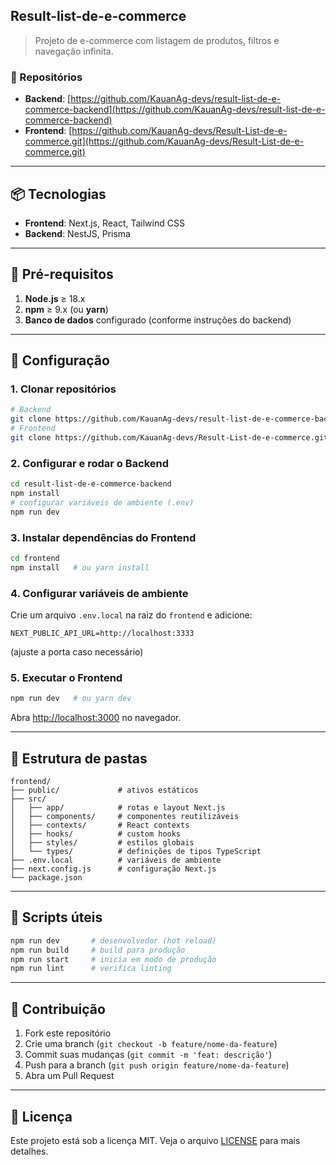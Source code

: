 ## Result-list-de-e-commerce

> Projeto de e-commerce com listagem de produtos, filtros e navegação infinita.

### 🔗 Repositórios

* **Backend**: [https://github.com/KauanAg-devs/result-list-de-e-commerce-backend](https://github.com/KauanAg-devs/result-list-de-e-commerce-backend)
* **Frontend**: [https://github.com/KauanAg-devs/Result-List-de-e-commerce.git](https://github.com/KauanAg-devs/Result-List-de-e-commerce.git)

---

## 📦 Tecnologias

* **Frontend**: Next.js, React, Tailwind CSS
* **Backend**: NestJS, Prisma

---

## 🚀 Pré-requisitos

1. **Node.js** ≥ 18.x
2. **npm** ≥ 9.x (ou **yarn**)
3. **Banco de dados** configurado (conforme instruções do backend)

---

## 🔧 Configuração

### 1. Clonar repositórios

```bash
# Backend
git clone https://github.com/KauanAg-devs/result-list-de-e-commerce-backend.git
# Frontend
git clone https://github.com/KauanAg-devs/Result-List-de-e-commerce.git
```

### 2. Configurar e rodar o Backend

```bash
cd result-list-de-e-commerce-backend
npm install
# configurar variáveis de ambiente (.env)
npm run dev
```

### 3. Instalar dependências do Frontend

```bash
cd frontend
npm install   # ou yarn install
```

### 4. Configurar variáveis de ambiente

Crie um arquivo `.env.local` na raiz do `frontend` e adicione:

```env
NEXT_PUBLIC_API_URL=http://localhost:3333
```

(ajuste a porta caso necessário)

### 5. Executar o Frontend

```bash
npm run dev   # ou yarn dev
```

Abra [http://localhost:3000](http://localhost:3000) no navegador.

---

## 📁 Estrutura de pastas

```
frontend/
├── public/             # ativos estáticos
├── src/
│   ├── app/            # rotas e layout Next.js
│   ├── components/     # componentes reutilizáveis
│   ├── contexts/       # React contexts
│   ├── hooks/          # custom hooks
│   ├── styles/         # estilos globais
│   └── types/          # definições de tipos TypeScript
├── .env.local          # variáveis de ambiente
├── next.config.js      # configuração Next.js
└── package.json
```

---

## 🧪 Scripts úteis

```bash
npm run dev       # desenvolvedor (hot reload)
npm run build     # build para produção
npm run start     # inicia em modo de produção
npm run lint      # verifica linting
```

---

## 🤝 Contribuição

1. Fork este repositório
2. Crie uma branch (`git checkout -b feature/nome-da-feature`)
3. Commit suas mudanças (`git commit -m 'feat: descrição'`)
4. Push para a branch (`git push origin feature/nome-da-feature`)
5. Abra um Pull Request

---

## 📄 Licença

Este projeto está sob a licença MIT. Veja o arquivo [LICENSE](./LICENSE) para mais detalhes.
